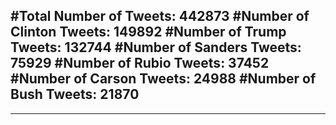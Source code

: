 #Total Number of Tweets: 442873 
#Number of Clinton Tweets: 149892
#Number of Trump Tweets: 132744
#Number of Sanders Tweets: 75929
#Number of Rubio Tweets: 37452
#Number of Carson Tweets: 24988
#Number of Bush Tweets: 21870
---
---
